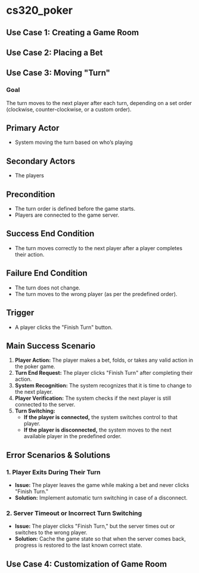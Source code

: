 # cs320_poker

## Use Case 1: Creating a Game Room



## Use Case 2: Placing a Bet



## Use Case 3: Moving "Turn"

### **Goal**  
The turn moves to the next player after each turn, depending on a set order (clockwise, counter-clockwise, or a custom order).  

## **Primary Actor**  
- System moving the turn based on who’s playing  

## **Secondary Actors**  
- The players  

## **Precondition**  
- The turn order is defined before the game starts.  
- Players are connected to the game server.  

## **Success End Condition**  
- The turn moves correctly to the next player after a player completes their action.  

## **Failure End Condition**  
- The turn does not change.  
- The turn moves to the wrong player (as per the predefined order).  

## **Trigger**  
- A player clicks the "Finish Turn" button.  

## **Main Success Scenario**  
1. **Player Action:** The player makes a bet, folds, or takes any valid action in the poker game.  
2. **Turn End Request:** The player clicks "Finish Turn" after completing their action.  
3. **System Recognition:** The system recognizes that it is time to change to the next player.  
4. **Player Verification:** The system checks if the next player is still connected to the server.  
5. **Turn Switching:**  
   - **If the player is connected,** the system switches control to that player.  
   - **If the player is disconnected,** the system moves to the next available player in the predefined order.  

## **Error Scenarios & Solutions**  
### **1. Player Exits During Their Turn**  
- **Issue:** The player leaves the game while making a bet and never clicks "Finish Turn."  
- **Solution:** Implement automatic turn switching in case of a disconnect.  

### **2. Server Timeout or Incorrect Turn Switching**  
- **Issue:** The player clicks "Finish Turn," but the server times out or switches to the wrong player.  
- **Solution:** Cache the game state so that when the server comes back, progress is restored to the last known correct state.  


## Use Case 4: Customization of Game Room
